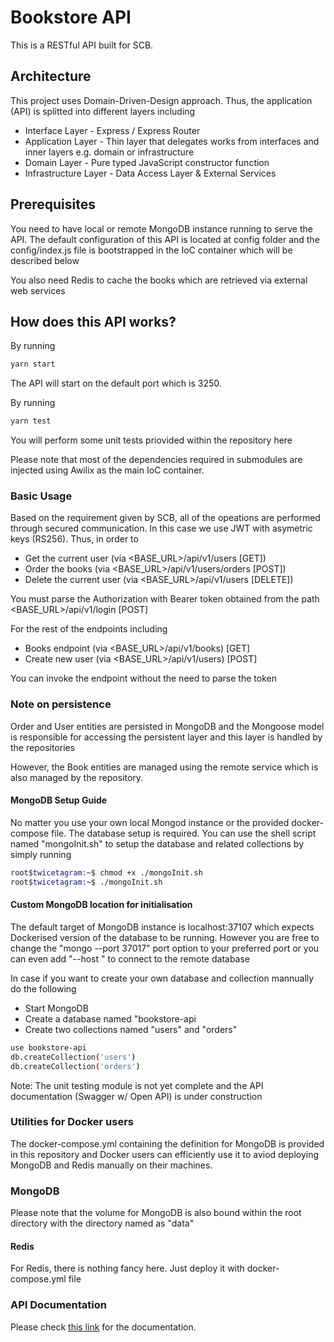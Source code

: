 # Bookstore API
This is a RESTful API built for SCB.

## Architecture
This project uses Domain-Driven-Design approach. Thus, the application (API) is splitted into different layers including

- Interface Layer - Express / Express Router
- Application Layer - Thin layer that delegates works from interfaces and inner layers e.g. domain or infrastructure
- Domain Layer - Pure typed JavaScript constructor function
- Infrastructure Layer - Data Access Layer & External Services

## Prerequisites
You need to have local or remote MongoDB instance running to serve the API. The
default configuration of this API is located at config folder and the config/index.js
file is bootstrapped in the IoC container which will be described below

You also need Redis to cache the books which are retrieved via external web services

## How does this API works?
By running

```bash
yarn start
```

The API will start on the default port which is 3250.

By running

```bash
yarn test
```

You will perform some unit tests priovided within the repository here

Please note that most of the dependencies required in submodules are injected using Awilix as the main IoC container.

### Basic Usage
Based on the requirement given by SCB, all of the opeations are performed through secured communication. In this case we use
JWT with asymetric keys (RS256). Thus, in order to

- Get the current user (via <BASE_URL>/api/v1/users [GET])
- Order the books (via <BASE_URL>/api/v1/users/orders [POST])
- Delete the current user (via <BASE_URL>/api/v1/users [DELETE])

You must parse the Authorization with Bearer token obtained from the path <BASE_URL>/api/v1/login [POST]

For the rest of the endpoints including

- Books endpoint (via <BASE_URL>/api/v1/books) [GET]
- Create new user (via <BASE_URL>/api/v1/users) [POST]

You can invoke the endpoint without the need to parse the token

### Note on persistence
Order and User entities are persisted in MongoDB and the Mongoose model is responsible for accessing the persistent layer and this layer is handled by the repositories

However, the Book entities are managed using the remote service which is also managed by the repository.

#### MongoDB Setup Guide
No matter you use your own local Mongod instance or the provided docker-compose file. The database setup is required.
You can use the shell script named "mongoInit.sh" to setup the database and related collections by simply running

```bash
root$twicetagram:~$ chmod +x ./mongoInit.sh
root$twicetagram:~$ ./mongoInit.sh
```

#### Custom MongoDB location for initialisation
The default target of MongoDB instance is localhost:37107 which expects Dockerised version of the database to be running. However
you are free to change the "mongo --port 37017" port option to your preferred port or you can even add "--host <URL>" to connect to
the remote database

In case if you want to create your own database and collection mannually do the following

- Start MongoDB
- Create a database named "bookstore-api
- Create two collections named "users" and "orders"

```bash
use bookstore-api
db.createCollection('users')
db.createCollection('orders')
```

Note: The unit testing module is not yet complete and the API documentation (Swagger w/ Open API) is under construction

### Utilities for Docker users
The docker-compose.yml containing the definition for MongoDB is provided in this repository and Docker users can efficiently use it to aviod deploying MongoDB and Redis manually on their machines.

### MongoDB
Please note that the volume for MongoDB is also bound within the root directory with the directory named as "data"

#### Redis
For Redis, there is nothing fancy here. Just deploy it with docker-compose.yml file


### API Documentation
Please check [this link](https://documenter.getpostman.com/view/3121519/RztmqoFq) for the documentation.